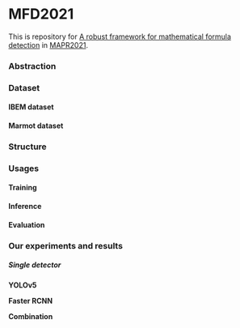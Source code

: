 # MFD2021

This is repository for [A robust framework for mathematical formula detection](https://ieeexplore.ieee.org/abstract/document/9585197) in [MAPR2021](https://mapr.uit.edu.vn/).


### Abstraction

### Dataset

#### IBEM dataset

#### Marmot dataset

### Structure

### Usages

#### Training

#### Inference

#### Evaluation

### Our experiments and results

##### Single detector

**YOLOv5**

**Faster RCNN**

**Combination**

